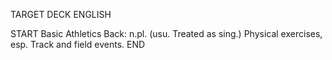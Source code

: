 TARGET DECK
ENGLISH

START
Basic
Athletics
Back: n.pl. (usu. Treated as sing.) Physical exercises, esp. Track and field events.
END
